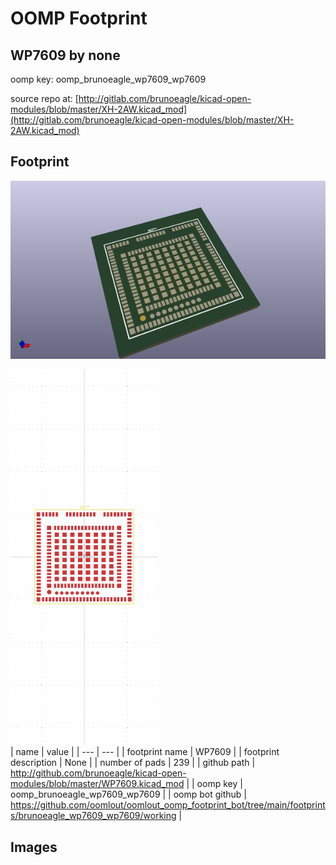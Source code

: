 # OOMP Footprint  
## WP7609  by none  
  
oomp key: oomp_brunoeagle_wp7609_wp7609  
  
source repo at: [http://gitlab.com/brunoeagle/kicad-open-modules/blob/master/XH-2AW.kicad_mod](http://gitlab.com/brunoeagle/kicad-open-modules/blob/master/XH-2AW.kicad_mod)  
## Footprint  
  
[![working_kicad_pcb_3d.png](working_kicad_pcb_3d_600.png)](working_kicad_pcb_3d.png)  
  
[![working.png](working_600.png)](working.png)  
| name | value | 
| --- | --- | 
| footprint name | WP7609 | 
| footprint description | None | 
| number of pads | 239 | 
| github path | http://github.com/brunoeagle/kicad-open-modules/blob/master/WP7609.kicad_mod | 
| oomp key | oomp_brunoeagle_wp7609_wp7609 | 
| oomp bot github | https://github.com/oomlout/oomlout_oomp_footprint_bot/tree/main/footprints/brunoeagle_wp7609_wp7609/working | 
## Images  
